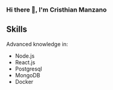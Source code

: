 ### Hi there 👋, I'm Cristhian Manzano

## Skills

Advanced knowledge in:

- Node.js
- React.js
- Postgresql
- MongoDB
- Docker
